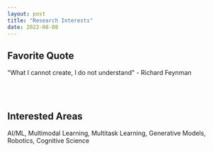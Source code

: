 ```yaml
---
layout: post
title: "Research Interests"
date: 2022-08-08
---
```


## Favorite Quote
"What I cannot create, I do not understand" - Richard Feynman

<br /> 
<br /> 

## Interested Areas
AI/ML, Multimodal Learning, Multitask Learning, Generative Models, Robotics, Cognitive Science
